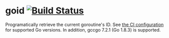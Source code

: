 # goid [![Build Status](https://travis-ci.org/petermattis/goid.svg?branch=master)](https://travis-ci.org/petermattis/goid)

Programatically retrieve the current goroutine's ID. See
[the CI configuration](.travis.yml) for supported Go versions. In addition,
gccgo 7.2.1 (Go 1.8.3) is supported.
